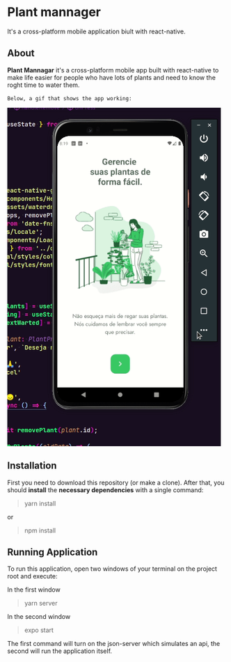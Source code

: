 # Plant mannager

It's a cross-platform mobile application biult with react-native.

## About

<b>Plant Mannagar</b> it's a cross-platform mobile app built with react-native to make life easier for people who have lots of plants and need to know the roght time to water them.

    Below, a gif that shows the app working:

<img src="./src/assets/readme/default.gif">

## Installation

First you need to download this repository (or make a clone).
After that, you should <b>install</b> the <b>necessary dependencies</b> with a single command:

> yarn install

or

> npm install

## Running Application

To run this application, open two windows of your terminal on the project root and execute:

In the first window

> yarn server

In the second window

> expo start

The first command will turn on the json-server which simulates an api, the second will run the application itself.
